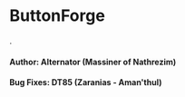 # ButtonForge

.
#### Author: Alternator (Massiner of Nathrezim)
#### Bug Fixes: DT85 (Zaranias - Aman'thul)
